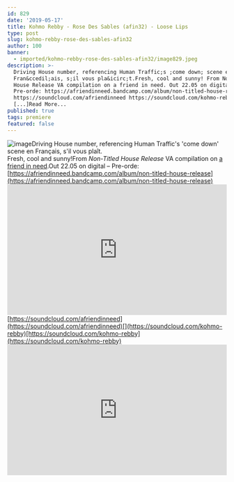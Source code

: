 ```yaml
---
id: 829
date: '2019-05-17'
title: Kohmo Rebby - Rose Des Sables (afin32) - Loose Lips
type: post
slug: kohmo-rebby-rose-des-sables-afin32
author: 100
banner:
  - imported/kohmo-rebby-rose-des-sables-afin32/image829.jpeg
description: >-
  Driving House number, referencing Human Traffic;s ;come down; scene en
  Fran&ccedil;ais, s;il vous pla&icirc;t.Fresh, cool and sunny! From Non-Titled
  House Release VA compilation on a friend in need. Out 22.05 on digital ;
  Pre-orde: https://afriendinneed.bandcamp.com/album/non-titled-house-release
  https://soundcloud.com/afriendinneed https://soundcloud.com/kohmo-rebby
  [...]Read More...
published: true
tags: premiere
featured: false
---
```

![image](../imported/kohmo-rebby-rose-des-sables-afin32/image829.jpeg)Driving House number, referencing Human Traffic's 'come down' scene en Français, s'il vous plaît.  
Fresh, cool and sunny!From _Non-Titled House Release_ VA compilation on [a friend in need](https://afriendinneed.bandcamp.com).Out 22.05 on digital – Pre-orde: [](https://afriendinneed.bandcamp.com/album/non-titled-house-release)[https://afriendinneed.bandcamp.com/album/non-titled-house-release](https://afriendinneed.bandcamp.com/album/non-titled-house-release)<iframe width='100%' height='300' scrolling='no' frameborder='no' allow='autoplay' src='https://w.soundcloud.com/player/?url=https%3A//api.soundcloud.com/tracks/622143144&color=%23ff5500&auto_play=false&hide_related=false&show_comments=true&show_user=true&show_reposts=false&show_teaser=true'></iframe>[](https://soundcloud.com/afriendinneed)[https://soundcloud.com/afriendinneed](https://soundcloud.com/afriendinneed)[](https://soundcloud.com/kohmo-rebby)[https://soundcloud.com/kohmo-rebby](https://soundcloud.com/kohmo-rebby)<iframe width='100%' height='300' scrolling='no' frameborder='no' allow='autoplay' src='https://www.youtube.com/embed/Ws9ZxluAaf8'></iframe>